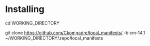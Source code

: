 # Installing
cd WORKING_DIRECTORY

git clone https://github.com/Ckompadre/local_manifests/ -b cm-14.1 ~/WORKING_DIRECTORY/.repo/local_manifests
